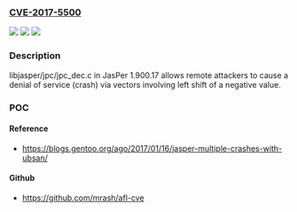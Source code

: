 ### [CVE-2017-5500](https://cve.mitre.org/cgi-bin/cvename.cgi?name=CVE-2017-5500)
![](https://img.shields.io/static/v1?label=Product&message=n%2Fa&color=blue)
![](https://img.shields.io/static/v1?label=Version&message=n%2Fa&color=blue)
![](https://img.shields.io/static/v1?label=Vulnerability&message=n%2Fa&color=brighgreen)

### Description

libjasper/jpc/jpc_dec.c in JasPer 1.900.17 allows remote attackers to cause a denial of service (crash) via vectors involving left shift of a negative value.

### POC

#### Reference
- https://blogs.gentoo.org/ago/2017/01/16/jasper-multiple-crashes-with-ubsan/

#### Github
- https://github.com/mrash/afl-cve

